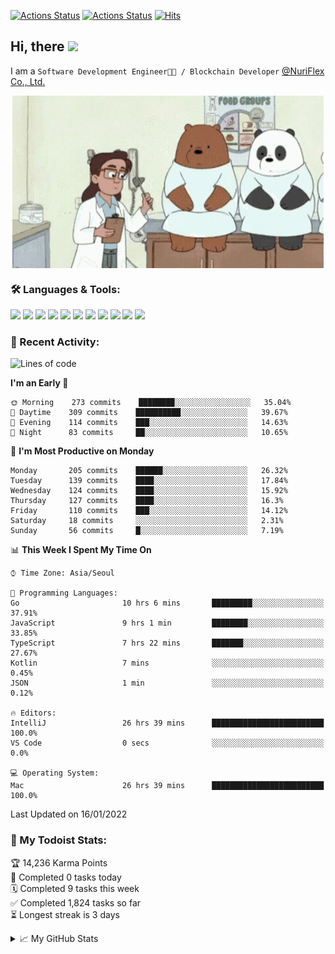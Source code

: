 
[![Actions Status](https://github.com/ddok2/ddok2/workflows/Todoist%20Readme/badge.svg)](https://github.com/ddok2/ddok2/actions)
[![Actions Status](https://github.com/ddok2/ddok2/workflows/wakatime-stats/badge.svg)](https://github.com/ddok2/ddok2/actions)
[![Hits](https://hits.seeyoufarm.com/api/count/incr/badge.svg?url=https%3A%2F%2Fgithub.com%2Fddok2&count_bg=%23FF9595&title_bg=%23555555&icon=github.svg&icon_color=%23FFFFFF&title=hits&edge_flat=false)](https://hits.seeyoufarm.com)

<!-- ![visitors](https://visitor-badge.laobi.icu/badge?page_id=ddok2.ddok2) -->
## Hi, there <img src="https://raw.githubusercontent.com/MartinHeinz/MartinHeinz/master/wave.gif" width="25px">

I am a `Software Development Engineer🧑‍💻 / Blockchain Developer` [@NuriFlex Co., Ltd.](https://nuriflex.com)


<p align="center">
<img align="center" alt="GIF" src="img/debugging.gif" />
</p>


### 🛠 Languages & Tools:
<p>
    <img src="https://img.shields.io/badge/go-%2300ADD8.svg?&style=for-the-badge&logo=go&logoColor=white"/>
    <img src="https://img.shields.io/badge/node.js%20-%2343853D.svg?&style=for-the-badge&logo=node.js&logoColor=white"/>
    <img src="https://img.shields.io/badge/javascript%20-%23323330.svg?&style=for-the-badge&logo=javascript&logoColor=%23F7DF1E"/>
    <img src="https://img.shields.io/badge/typescript%20-%23007ACC.svg?&style=for-the-badge&logo=typescript&logoColor=white"/>
    <img src="https://img.shields.io/badge/python%20-%2314354C.svg?&style=for-the-badge&logo=python&logoColor=white"/>
    <img src="https://img.shields.io/badge/react%20-%2320232a.svg?&style=for-the-badge&logo=react&logoColor=%2361DAFB"/>
    <img src="https://img.shields.io/badge/AWS%20-%23FF9900.svg?&style=for-the-badge&logo=amazon-aws&logoColor=white"/>
    <img src="https://img.shields.io/badge/Google%20Cloud%20-%234285F4.svg?&style=for-the-badge&logo=google-cloud&logoColor=white"/>
    <img src="https://img.shields.io/badge/docker%20-%230db7ed.svg?&style=for-the-badge&logo=docker&logoColor=white"/>
    <img src="https://img.shields.io/badge/kubernetes%20-%23326ce5.svg?&style=for-the-badge&logo=kubernetes&logoColor=white"/>
    <img src="https://img.shields.io/badge/ansible%20-%231A1918.svg?&style=for-the-badge&logo=ansible&logoColor=white"/>
</p>

### 🌈 Recent Activity:
<!--START_SECTION:waka-->
![Lines of code](https://img.shields.io/badge/From%20Hello%20World%20I%27ve%20Written-274%20Thousand%20lines%20of%20code-blue)

**I'm an Early 🐤** 

```text
🌞 Morning    273 commits    ████████░░░░░░░░░░░░░░░░░   35.04% 
🌆 Daytime    309 commits    ██████████░░░░░░░░░░░░░░░   39.67% 
🌃 Evening    114 commits    ███░░░░░░░░░░░░░░░░░░░░░░   14.63% 
🌙 Night      83 commits     ██░░░░░░░░░░░░░░░░░░░░░░░   10.65%

```
📅 **I'm Most Productive on Monday** 

```text
Monday       205 commits    ██████░░░░░░░░░░░░░░░░░░░   26.32% 
Tuesday      139 commits    ████░░░░░░░░░░░░░░░░░░░░░   17.84% 
Wednesday    124 commits    ████░░░░░░░░░░░░░░░░░░░░░   15.92% 
Thursday     127 commits    ████░░░░░░░░░░░░░░░░░░░░░   16.3% 
Friday       110 commits    ███░░░░░░░░░░░░░░░░░░░░░░   14.12% 
Saturday     18 commits     ░░░░░░░░░░░░░░░░░░░░░░░░░   2.31% 
Sunday       56 commits     █░░░░░░░░░░░░░░░░░░░░░░░░   7.19%

```


📊 **This Week I Spent My Time On** 

```text
⌚︎ Time Zone: Asia/Seoul

💬 Programming Languages: 
Go                       10 hrs 6 mins       █████████░░░░░░░░░░░░░░░░   37.91% 
JavaScript               9 hrs 1 min         ████████░░░░░░░░░░░░░░░░░   33.85% 
TypeScript               7 hrs 22 mins       ███████░░░░░░░░░░░░░░░░░░   27.67% 
Kotlin                   7 mins              ░░░░░░░░░░░░░░░░░░░░░░░░░   0.45% 
JSON                     1 min               ░░░░░░░░░░░░░░░░░░░░░░░░░   0.12%

🔥 Editors: 
IntelliJ                 26 hrs 39 mins      █████████████████████████   100.0% 
VS Code                  0 secs              ░░░░░░░░░░░░░░░░░░░░░░░░░   0.0%

💻 Operating System: 
Mac                      26 hrs 39 mins      █████████████████████████   100.0%

```


 Last Updated on 16/01/2022
<!--END_SECTION:waka-->

### 🚧 My Todoist Stats:
<!-- TODO-IST:START -->
🏆  14,236 Karma Points           
🌸  Completed 0 tasks today           
🗓  Completed 9 tasks this week           
✅  Completed 1,824 tasks so far           
⏳  Longest streak is 3 days
<!-- TODO-IST:END -->

<details>
<summary>📈 My GitHub Stats</summary>
<p align="center"> <img src="https://github-readme-stats.vercel.app/api?username=ddok2&show_icons=true" alt="ddok2" />
</details>
